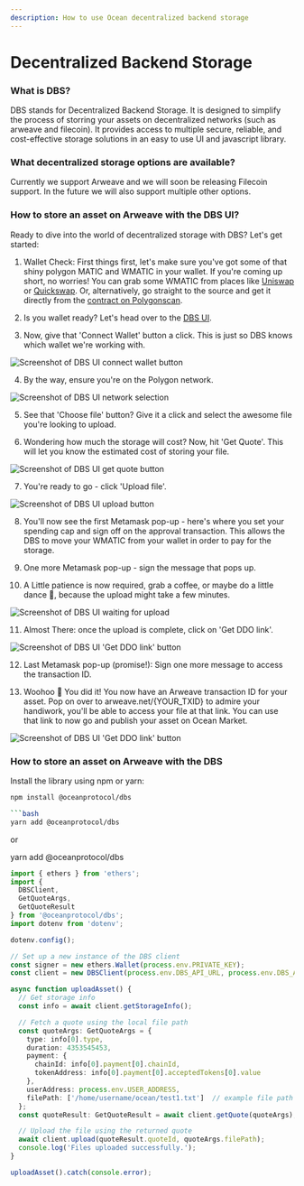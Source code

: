 ```yaml
---
description: How to use Ocean decentralized backend storage
---
```


# Decentralized Backend Storage

### What is DBS? 

DBS stands for Decentralized Backend Storage. It is designed to simplify the process of storring your assets on decentralized networks (such as arweave and filecoin). It provides access to multiple secure, reliable, and cost-effective storage solutions in an easy to use UI and javascript library.

### What decentralized storage options are available?

Currently we support Arweave and we will soon be releasing Filecoin support. In the future we will also support multiple other options. 

### How to store an asset on Arweave with the DBS UI? 

Ready to dive into the world of decentralized storage with DBS? Let's get started:

1. Wallet Check: First things first, let's make sure you've got some of that shiny polygon MATIC and WMATIC in your wallet. If you're coming up short, no worries! You can grab some WMATIC from places like [Uniswap](https://app.uniswap.org/) or [Quickswap](https://quickswap.exchange/). Or, alternatively, go straight to the source and get it directly from the [contract on Polygonscan](https://polygonscan.com/token/0x0d500B1d8E8eF31E21C99d1Db9A6444d3ADf1270#writeContract).

2. Is you wallet ready? Let's head over to the [DBS UI](https://dbs-ui-lib.vercel.app/?path=/docs/dbs-ui-library-dbsuploader--docs).

3. Now, give that 'Connect Wallet' button a click. This is just so DBS knows which wallet we're working with.

![Screenshot of DBS UI connect wallet button](../../.gitbook/assets/hosting/dbs-ui-connect.png)

4. By the way, ensure you're on the Polygon network.

![Screenshot of DBS UI network selection](../../.gitbook/assets/hosting/dbs-ui-network.png)

5. See that 'Choose file' button? Give it a click and select the awesome file you're looking to upload.

6. Wondering how much the storage will cost? Now, hit 'Get Quote'. This will let you know the estimated cost of storing your file. 

![Screenshot of DBS UI get quote button](../../.gitbook/assets/hosting/dbs-ui-get-quote.png)

7. You're ready to go - click 'Upload file'.

![Screenshot of DBS UI upload button](../../.gitbook/assets/hosting/dbs-ui-upload.png)

8. You'll now see the first Metamask pop-up - here's where you set your spending cap and sign off on the approval transaction. This allows the DBS to move your WMATIC from your wallet in order to pay for the storage.

9. One more Metamask pop-up - sign the message that pops up.

10. A Little patience is now required, grab a coffee, or maybe do a little dance 🕺, because the upload might take a few minutes.

![Screenshot of DBS UI waiting for upload](../../.gitbook/assets/hosting/dbs-ui-wait.png)

11. Almost There: once the upload is complete, click on 'Get DDO link'.

![Screenshot of DBS UI 'Get DDO link' button](../../.gitbook/assets/hosting/dbs-ui-get-ddo-link.png)

12. Last Metamask pop-up (promise!): Sign one more message to access the transaction ID.

13. Woohoo 🎉 You did it! You now have an Arweave transaction ID for your asset. Pop on over to arweave.net/{YOUR_TXID} to admire your handiwork, you'll be able to access your file at that link. You can use that link to now go and publish your asset on Ocean Market. 

![Screenshot of DBS UI 'Get DDO link' button](../../.gitbook/assets/hosting/dbs-ui-copy-ID.png)

### How to store an asset on Arweave with the DBS

Install the library using npm or yarn:

```bash
npm install @oceanprotocol/dbs

```bash
yarn add @oceanprotocol/dbs
```

or

yarn add @oceanprotocol/dbs


```typescript
import { ethers } from 'ethers';
import {
  DBSClient,
  GetQuoteArgs,
  GetQuoteResult
} from '@oceanprotocol/dbs';
import dotenv from 'dotenv';

dotenv.config();

// Set up a new instance of the DBS client
const signer = new ethers.Wallet(process.env.PRIVATE_KEY);
const client = new DBSClient(process.env.DBS_API_URL, process.env.DBS_ACCOUNT, signer);

async function uploadAsset() {
  // Get storage info
  const info = await client.getStorageInfo();

  // Fetch a quote using the local file path
  const quoteArgs: GetQuoteArgs = {
    type: info[0].type,
    duration: 4353545453,
    payment: {
      chainId: info[0].payment[0].chainId,
      tokenAddress: info[0].payment[0].acceptedTokens[0].value
    },
    userAddress: process.env.USER_ADDRESS,
    filePath: ['/home/username/ocean/test1.txt']  // example file path
  };
  const quoteResult: GetQuoteResult = await client.getQuote(quoteArgs);

  // Upload the file using the returned quote
  await client.upload(quoteResult.quoteId, quoteArgs.filePath);
  console.log('Files uploaded successfully.');
}

uploadAsset().catch(console.error);

```